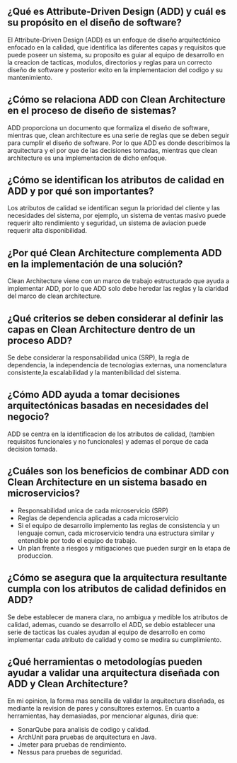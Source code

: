 ## ¿Qué es Attribute-Driven Design (ADD) y cuál es su propósito en el diseño de software?
El Attribute-Driven Design (ADD) es un enfoque de diseño arquitectónico enfocado en la calidad, 
que identifica las diferentes capas y requisitos que puede poseer un sistema, su proposito es 
guiar al equipo de desarrollo en la creacion de tacticas, modulos, directorios y reglas 
para un correcto diseño de software y posterior exito en la implementacion del codigo 
y su mantenimiento.

## ¿Cómo se relaciona ADD con Clean Architecture en el proceso de diseño de sistemas?
ADD proporciona un documento que formaliza el diseño de software, mientras que,
clean architecture es una serie de reglas que se deben seguir para cumplir el diseño de software.
Por lo que ADD es donde describimos la arquitectura y el por que de las decisiones tomadas, mientras
que clean architecture es una implementacion de dicho enfoque.

## ¿Cómo se identifican los atributos de calidad en ADD y por qué son importantes?
Los atributos de calidad se identifican segun la prioridad del cliente y las necesidades del sistema,
por ejemplo, un sistema de ventas masivo puede requerir alto rendimiento y seguridad, un sistema 
de  aviacion puede requerir alta disponibilidad.

## ¿Por qué Clean Architecture complementa ADD en la implementación de una solución?
Clean Architecture viene con un marco de trabajo estructurado que ayuda a implementar ADD,
por lo que ADD solo debe heredar las reglas y la claridad del marco de clean architecture.

## ¿Qué criterios se deben considerar al definir las capas en Clean Architecture dentro de un proceso ADD?
Se debe considerar la responsabilidad unica (SRP), la regla de dependencia, la independencia de
tecnologias externas, una nomenclatura consistente,la escalabilidad y la mantenibilidad del sistema.

## ¿Cómo ADD ayuda a tomar decisiones arquitectónicas basadas en necesidades del negocio?
ADD se centra en la identificacion de los atributos de calidad,
(tambien requisitos funcionales y no funcionales) y ademas el porque de cada decision tomada.

## ¿Cuáles son los beneficios de combinar ADD con Clean Architecture en un sistema basado en microservicios?
* Responsabilidad unica de cada microservicio (SRP)
* Reglas de dependencia aplicadas a cada microservicio
* Si el equipo de desarrollo implemento las reglas de consistencia y un lenguaje comun, 
  cada microservicio tendra una estructura similar y entendible por todo el equipo de trabajo.
* Un plan frente a riesgos y mitigaciones que pueden surgir en la etapa de produccion.

## ¿Cómo se asegura que la arquitectura resultante cumpla con los atributos de calidad definidos en ADD?
Se debe establecer de manera clara, no ambigua y medible los atributos de calidad, ademas,
cuando se desarrollo el ADD, se debio establecer una serie de tacticas las cuales ayudan al equipo
de desarrollo en como implementar cada atributo de calidad y como se medira su cumplimiento.

## ¿Qué herramientas o metodologías pueden ayudar a validar una arquitectura diseñada con ADD y Clean Architecture?
En mi opinion, la forma mas sencilla de validar la arquitectura diseñada, es mediante la revision
de pares y consultores externos. En cuanto a herramientas, hay demasiadas, por mencionar algunas, diria que:
* SonarQube para analisis de codigo y calidad.
* ArchUnit para pruebas de arquitectura en Java.
* Jmeter para pruebas de rendimiento.
* Nessus para pruebas de seguridad.